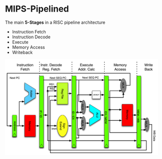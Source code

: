 # MIPS-Pipelined
The main **5-Stages** in a RISC pipeline architecture 
 - Instruction Fetch
 - Instruction Decode
 - Execute
 - Memory Access
 - Writeback
 
![](Pipeline_MIPS.png)


 
